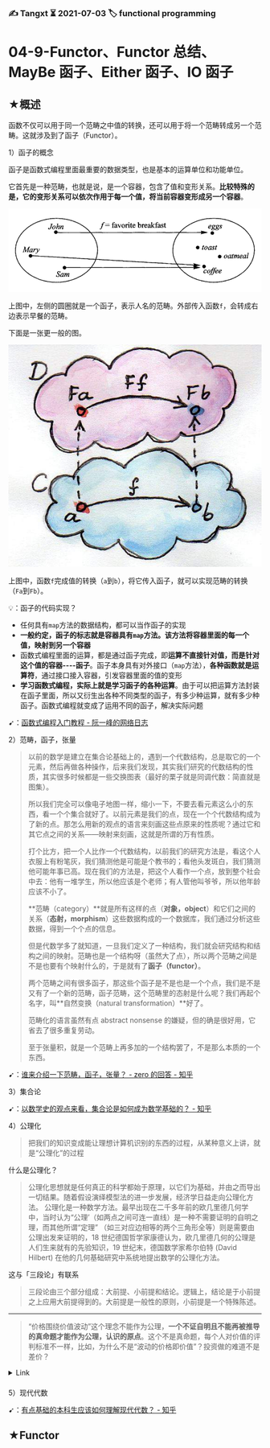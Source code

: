 ### ✍️ Tangxt ⏳ 2021-07-03 🏷️ functional programming

# 04-9-Functor、Functor 总结、MayBe 函子、Either 函子、IO 函子

## ★概述

函数不仅可以用于同一个范畴之中值的转换，还可以用于将一个范畴转成另一个范畴。这就涉及到了函子（Functor）。

1）函子的概念

函子是函数式编程里面最重要的数据类型，也是基本的运算单位和功能单位。

它首先是一种范畴，也就是说，是一个容器，包含了值和变形关系。**比较特殊的是，它的变形关系可以依次作用于每一个值，将当前容器变形成另一个容器**。

![函子](assets/img/2021-07-03-11-10-35.png)

上图中，左侧的圆圈就是一个函子，表示人名的范畴。外部传入函数`f`，会转成右边表示早餐的范畴。

下面是一张更一般的图。

![函子](assets/img/2021-07-03-11-11-32.png)

上图中，函数`f`完成值的转换（`a`到`b`），将它传入函子，就可以实现范畴的转换（`Fa`到`Fb`）。

💡：函子的代码实现？

- 任何具有`map`方法的数据结构，都可以当作函子的实现
- **一般约定，函子的标志就是容器具有`map`方法。该方法将容器里面的每一个值，映射到另一个容器**
- 函数式编程里面的运算，都是通过函子完成，即**运算不直接针对值，而是针对这个值的容器----函子**。函子本身具有对外接口（`map`方法），**各种函数就是运算符**，通过接口接入容器，引发容器里面的值的变形
- **学习函数式编程，实际上就是学习函子的各种运算**。由于可以把运算方法封装在函子里面，所以又衍生出各种不同类型的函子，有多少种运算，就有多少种函子。函数式编程就变成了运用不同的函子，解决实际问题

➹：[函数式编程入门教程 - 阮一峰的网络日志](http://www.ruanyifeng.com/blog/2017/02/fp-tutorial.html)

2）范畴，函子，张量

> 以前的数学是建立在集合论基础上的，遇到一个代数结构，总是取它的一个元素，然后再做各种操作，后来我们发现，其实我们研究的代数结构的性质，其实很多时候都是一些交换图表（最好的栗子就是同调代数：简直就是图集）。
> 
> 所以我们完全可以像电子地图一样，缩小一下，不要去看元素这么小的东西，看一个个集合就好了。以前元素是我们的点，现在一个个代数结构成为了新的点。那怎么用新的观点的语言来刻画这些点原来的性质呢？通过它和其它点之间的关系——映射来刻画，这就是所谓的万有性质。
> 
> 打个比方，把一个人比作一个代数结构，以前我们的研究方法是，看这个人衣服上有粉笔灰，我们猜测他是可能是个教书的；看他头发斑白，我们猜测他可能年事已高。现在我们的方法是，把这个人看作一个点，放到整个社会中去：他有一堆学生，所以他应该是个老师；有人管他叫爷爷，所以他年龄应该不小了。
> 
> **范畴（category）**就是所有这样的点（**对象，object**）和它们之间的关系（**态射，morphism**）这些数据构成的一个数据库，我们通过分析这些数据，得到一个个点的信息。
> 
> 但是代数学多了就知道，一旦我们定义了一种结构，我们就会研究结构和结构之间的映射。范畴也是一个结构呀（虽然大了点），所以两个范畴之间是不是也要有个映射什么的，于是就有了**函子（functor）**。
> 
> 两个范畴之间有很多函子，那这些个函子是不是也是一个个点，我们是不是又有了一个新的范畴，函子范畴，这个范畴里的态射是什么呢？我们再起个名字，叫**自然变换（natural transformation）**好了。
> 
> 范畴化的语言虽然有点 abstract nonsense 的嫌疑，但的确是很好用，它省去了很多重复劳动。
> 
> 至于张量积，就是一个范畴上再多加的一个结构罢了，不是那么本质的一个东西。

➹：[谁来介绍一下范畴，函子，张量？ - zero 的回答 - 知乎](https://www.zhihu.com/question/29915060/answer/47808872)

3）集合论

➹：[以数学史的观点来看，集合论是如何成为数学基础的？ - 知乎](https://www.zhihu.com/question/292487405/answer/483086345)

4）公理化

> 把我们的知识变成能让理想计算机识别的东西的过程，从某种意义上讲，就是“公理化”的过程

什么是公理化？

> 公理化思想就是任何真正的科学都始于原理，以它们为基础，并由之而导出一切结果。随着假设演绎模型法的进一步发展，经济学日益走向公理化方法。 公理化是一种数学方法。最早出现在二千多年前的欧几里德几何学中，当时认为“公理’（如两点之间可连一直线）是一种不需要证明的自明之理，而其他所谓“定理” （如三对应边相等的两个三角形全等）则是需要由公理出发来证明的，18 世纪德国哲学家康德认为，欧几里德几何的公理是人们生来就有的先验知识，19 世纪末，德国数学家希尔伯特 (David Hilbert) 在他的几何基础研究中系统地提出数学的公理化方法。

这与「三段论」有联系

> 三段论由三个部分组成：大前提、小前提和结论。逻辑上，结论是于小前提之上应用大前提得到的。大前提是一般性的原则，小前提是一个特殊陈述。

---

> “价格围绕价值波动”这个理念不能作为公理，**一个不证自明且不能再被推导的真命题才能作为公理，认识的原点**。这个不是真命题，每个人对价值的评判标准不一样，比如，为什么不是“波动的价格即价值”？投资做的难道不是差价？

<details>
<summary style='padding-bottom: 0.5em;'>Link</summary>

<p>

➹：[公理化方法_百度百科](https://baike.baidu.com/item/%E5%85%AC%E7%90%86%E5%8C%96%E6%96%B9%E6%B3%95)

➹：[公理化思维——结论正确的思考模式 - 知乎](https://zhuanlan.zhihu.com/p/148219861)

➹：[三段论 - 维基百科，自由的百科全书](https://zh.wikipedia.org/wiki/%E4%B8%89%E6%AE%B5%E8%AB%96)

➹：[直言三段论 - 维基百科，自由的百科全书](https://zh.wikipedia.org/wiki/%E7%9B%B4%E8%A8%80%E4%B8%89%E6%AE%B5%E8%AE%BA)

➹：[逻辑学 这个推论为什么不成立？- 知乎](https://www.zhihu.com/question/392002075)

➹：[三段论解决逻辑推理，你学会了吗？ - 知乎](https://zhuanlan.zhihu.com/p/48585269)

➹：[科学网-刘瑞祥：周延对三段论的作用-孙冰的博文](http://wap.sciencenet.cn/blog-3388899-1263013.html?mobile=1)

➹：[什么是亚里士多德的三段论？ - 知乎](https://www.zhihu.com/question/28975945)

➹：[什么是三段论的格？ - 知乎](https://zhuanlan.zhihu.com/p/65022482)

➹：[既然哥德尔已经证明了数学不能公理化，为什么物理学家还相信大一统呢？ - 知乎](https://www.zhihu.com/question/28078123)

➹：[谈方法论：公理化方法 - 知乎](https://zhuanlan.zhihu.com/p/34143450)

</p>

</details>

5）现代代数

➹：[有点基础的本科生应该如何理解现代代数？ - 知乎](https://www.zhihu.com/question/285161246/answer/512710419)

## ★Functor
